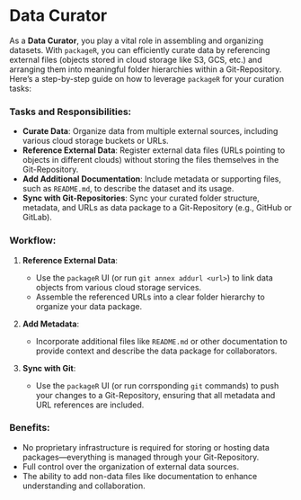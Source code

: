 # Data Curator

As a **Data Curator**, you play a vital role in assembling and organizing datasets. With `packageR`, you can efficiently curate data by referencing external files (objects stored in cloud storage like S3, GCS, etc.) and arranging them into meaningful folder hierarchies within a Git-Repository. Here’s a step-by-step guide on how to leverage `packageR` for your curation tasks:

### Tasks and Responsibilities:
- **Curate Data**: Organize data from multiple external sources, including various cloud storage buckets or URLs.
- **Reference External Data**: Register external data files (URLs pointing to objects in different clouds) without storing the files themselves in the Git-Repository.
- **Add Additional Documentation**: Include metadata or supporting files, such as `README.md`, to describe the dataset and its usage.
- **Sync with Git-Repositories**: Sync your curated folder structure, metadata, and URLs as data package to a Git-Repository (e.g., GitHub or GitLab).

### Workflow:
1. **Reference External Data**: 

     - Use the `packageR` UI (or run `git annex addurl <url>`) to link data objects from various cloud storage services.
     - Assemble the referenced URLs into a clear folder hierarchy to organize your data package.

2. **Add Metadata**:

     - Incorporate additional files like `README.md` or other documentation to provide context and describe the data package for collaborators.

3. **Sync with Git**:

     - Use the `packageR` UI (or run corrsponding `git` commands) to push your changes to a Git-Repository, ensuring that all metadata and URL references are included.

### Benefits:
- No proprietary infrastructure is required for storing or hosting data packages—everything is managed through your Git-Repository.
- Full control over the organization of external data sources.
- The ability to add non-data files like documentation to enhance understanding and collaboration.
